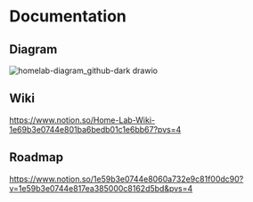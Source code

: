 # Documentation
## Diagram
![homelab-diagram_github-dark drawio](https://github.com/user-attachments/assets/b2a5ba83-4e28-45a8-b8e8-068319bd4bf1)

## Wiki
https://www.notion.so/Home-Lab-Wiki-1e69b3e0744e801ba6bedb01c1e6bb67?pvs=4

## Roadmap
https://www.notion.so/1e59b3e0744e8060a732e9c81f00dc90?v=1e59b3e0744e817ea385000c8162d5bd&pvs=4

